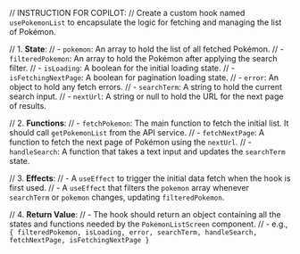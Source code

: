// INSTRUCTION FOR COPILOT:
// Create a custom hook named `usePokemonList` to encapsulate the logic for fetching and managing the list of Pokémon.

// 1.  **State**:
//     - `pokemon`: An array to hold the list of all fetched Pokémon.
//     - `filteredPokemon`: An array to hold the Pokémon after applying the search filter.
//     - `isLoading`: A boolean for the initial loading state.
//     - `isFetchingNextPage`: A boolean for pagination loading state.
//     - `error`: An object to hold any fetch errors.
//     - `searchTerm`: A string to hold the current search input.
//     - `nextUrl`: A string or null to hold the URL for the next page of results.

// 2.  **Functions**:
//     - `fetchPokemon`: The main function to fetch the initial list. It should call `getPokemonList` from the API service.
//     - `fetchNextPage`: A function to fetch the next page of Pokémon using the `nextUrl`.
//     - `handleSearch`: A function that takes a text input and updates the `searchTerm` state.

// 3.  **Effects**:
//     - A `useEffect` to trigger the initial data fetch when the hook is first used.
//     - A `useEffect` that filters the `pokemon` array whenever `searchTerm` or `pokemon` changes, updating `filteredPokemon`.

// 4.  **Return Value**:
//     - The hook should return an object containing all the states and functions needed by the `PokemonListScreen` component.
//     - e.g., `{ filteredPokemon, isLoading, error, searchTerm, handleSearch, fetchNextPage, isFetchingNextPage }`